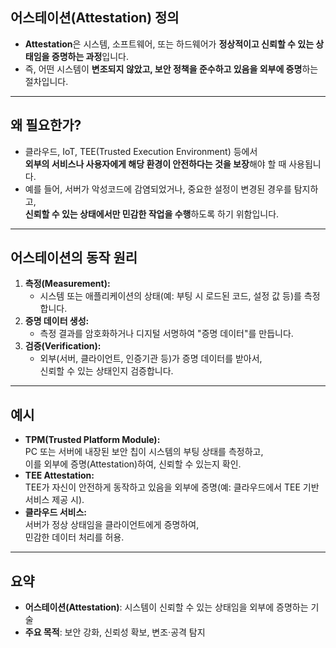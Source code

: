 
## 어스테이션(Attestation) 정의

- **Attestation**은 시스템, 소프트웨어, 또는 하드웨어가 **정상적이고 신뢰할 수 있는 상태임을 증명하는 과정**입니다.
- 즉, 어떤 시스템이 **변조되지 않았고, 보안 정책을 준수하고 있음을 외부에 증명**하는 절차입니다.

---

## 왜 필요한가?

- 클라우드, IoT, TEE(Trusted Execution Environment) 등에서  
    **외부의 서비스나 사용자에게 해당 환경이 안전하다는 것을 보장**해야 할 때 사용됩니다.
- 예를 들어, 서버가 악성코드에 감염되었거나, 중요한 설정이 변경된 경우를 탐지하고,  
    **신뢰할 수 있는 상태에서만 민감한 작업을 수행**하도록 하기 위함입니다.

---

## 어스테이션의 동작 원리

1. **측정(Measurement):**
    - 시스템 또는 애플리케이션의 상태(예: 부팅 시 로드된 코드, 설정 값 등)를 측정합니다.
2. **증명 데이터 생성:**
    - 측정 결과를 암호화하거나 디지털 서명하여 "증명 데이터"를 만듭니다.
3. **검증(Verification):**
    - 외부(서버, 클라이언트, 인증기관 등)가 증명 데이터를 받아서,  
        신뢰할 수 있는 상태인지 검증합니다.

---

## 예시

- **TPM(Trusted Platform Module):**  
    PC 또는 서버에 내장된 보안 칩이 시스템의 부팅 상태를 측정하고,  
    이를 외부에 증명(Attestation)하여, 신뢰할 수 있는지 확인.
- **TEE Attestation:**  
    TEE가 자신이 안전하게 동작하고 있음을 외부에 증명(예: 클라우드에서 TEE 기반 서비스 제공 시).
- **클라우드 서비스:**  
    서버가 정상 상태임을 클라이언트에게 증명하여,  
    민감한 데이터 처리를 허용.

---

## 요약

- **어스테이션(Attestation)**: 시스템이 신뢰할 수 있는 상태임을 외부에 증명하는 기술
- **주요 목적**: 보안 강화, 신뢰성 확보, 변조·공격 탐지